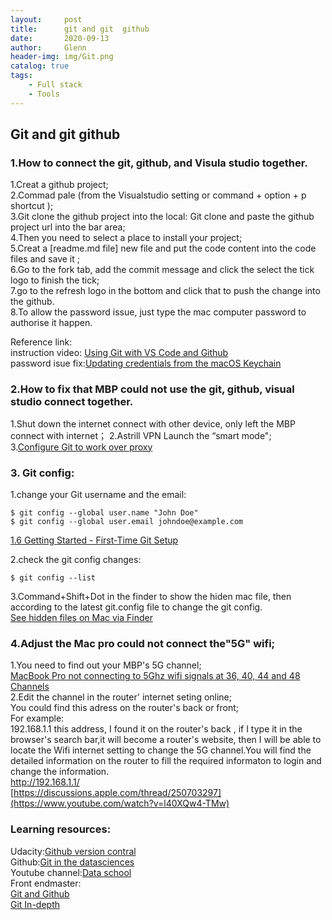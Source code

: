 ```yaml
---
layout:     post
title:      git and git  github
date:       2020-09-13
author:     Glenn
header-img: img/Git.png
catalog: true
tags:
    - Full stack
    - Tools
---
```

## Git and git  github

### 1.How to connect the git, github, and Visula studio together.  
1.Creat a github project;  
2.Commad pale (from the Visualstudio setting or command + option + p shortcut );  
3.Git clone the github project into the local: Git clone and paste the github project url into the bar area;  
4.Then you need to select a place to install your project;  
5.Creat a [readme.md file] new file and put the code content into the code files and save it ;  
6.Go to the fork tab, add the commit message and click the select the tick logo to finish the tick;  
7.go to the refresh logo in the bottom and click that to push the change into the github.  
8.To allow the password issue, just type the mac computer password to authorise it happen.  

Reference link:  
instruction video: [Using Git with VS Code and Github](https://www.youtube.com/watch?v=9cMWR-EGFuY)  
password isue fix:[Updating credentials from the macOS Keychain](https://docs.github.com/en/github/using-git/updating-credentials-from-the-macos-keychain)  
### 2.How to fix that MBP could not use the git, github, visual studio connect together.
1.Shut down the internet connect with other device, only left the MBP connect with internet； 
2.Astrill VPN Launch the  “smart mode";  
3.[Configure Git to work over proxy](https://www.youtube.com/watch?v=ObWxMWNx_m8) 
### 3. Git config:
1.change your Git username and the email:  
```
$ git config --global user.name "John Doe"
$ git config --global user.email johndoe@example.com
```
[1.6 Getting Started - First-Time Git Setup](https://git-scm.com/book/en/v2/Getting-Started-First-Time-Git-Setup)  

2.check the git config changes:
```
$ git config --list
```
3.Command+Shift+Dot in the finder to show the hiden mac file, then according to the latest git.config file to change the git config.  
[See hidden files on Mac via Finder](https://setapp.com/how-to/show-hidden-files-on-mac#:~:text=See%20hidden%20files%20on%20Mac%20via%20Finder&text=In%20Finder%2C%20open%20up%20your,2%20to%20hide%20them%20again!) 
### 4.Adjust the Mac pro could not connect the"5G" wifi;  
1.You need to find out your MBP's 5G channel;  
[MacBook Pro not connecting to 5Ghz wifi signals at 36, 40, 44 and 48 Channels](https://discussions.apple.com/thread/250703297)  
2.Edit the channel in the router' internet seting online;  
You could find this adress on the router's back or front;  
For example:  
192.168.1.1 this address, I found it on the router's back , if I type it in the browser's search bar,it will become a router's website, then I will be able to locate the Wifi internet setting to change the 5G channel.You will find the detailed information on the router to fill the required informaton to login and change the information.  
http://192.168.1.1/  
[https://discussions.apple.com/thread/250703297](https://www.youtube.com/watch?v=l40XQw4-TMw)
### Learning resources:  
Udacity:[Github version contral](https://classroom.udacity.com/courses/ud123)  
Github:[Git in the datasciences](https://github.com/GlennOu66304/Data-Sciences-in-R/blob/R-Learning/3.github_Using/Folder%20and%20file.md)  
Youtube channel:[Data school](https://www.youtube.com/watch?v=ruieT3Nkg2M&ab_channel=DataSchool)  
Front endmaster:    
[Git and Github](https://frontendmasters.com/courses/web-development/git-and-github/)    
[Git In-depth](https://frontendmasters.com/courses/git-in-depth/)  
